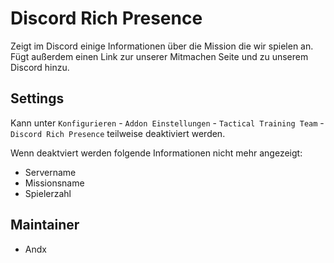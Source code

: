 # Discord Rich Presence

Zeigt im Discord einige Informationen über die Mission die wir spielen an. Fügt außerdem einen Link zur unserer Mitmachen Seite und zu unserem Discord hinzu.

## Settings

Kann unter `Konfigurieren` - `Addon Einstellungen` - `Tactical Training Team` - `Discord Rich Presence` teilweise deaktiviert werden.

Wenn deaktviert werden folgende Informationen nicht mehr angezeigt:

- Servername
- Missionsname
- Spielerzahl

## Maintainer

- Andx
